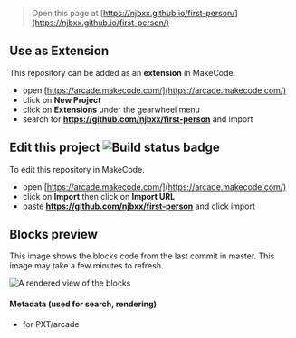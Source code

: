  


> Open this page at [https://njbxx.github.io/first-person/](https://njbxx.github.io/first-person/)

## Use as Extension

This repository can be added as an **extension** in MakeCode.

* open [https://arcade.makecode.com/](https://arcade.makecode.com/)
* click on **New Project**
* click on **Extensions** under the gearwheel menu
* search for **https://github.com/njbxx/first-person** and import

## Edit this project ![Build status badge](https://github.com/njbxx/first-person/workflows/MakeCode/badge.svg)

To edit this repository in MakeCode.

* open [https://arcade.makecode.com/](https://arcade.makecode.com/)
* click on **Import** then click on **Import URL**
* paste **https://github.com/njbxx/first-person** and click import

## Blocks preview

This image shows the blocks code from the last commit in master.
This image may take a few minutes to refresh.

![A rendered view of the blocks](https://github.com/njbxx/first-person/raw/master/.github/makecode/blocks.png)

#### Metadata (used for search, rendering)

* for PXT/arcade
<script src="https://makecode.com/gh-pages-embed.js"></script><script>makeCodeRender("{{ site.makecode.home_url }}", "{{ site.github.owner_name }}/{{ site.github.repository_name }}");</script>
